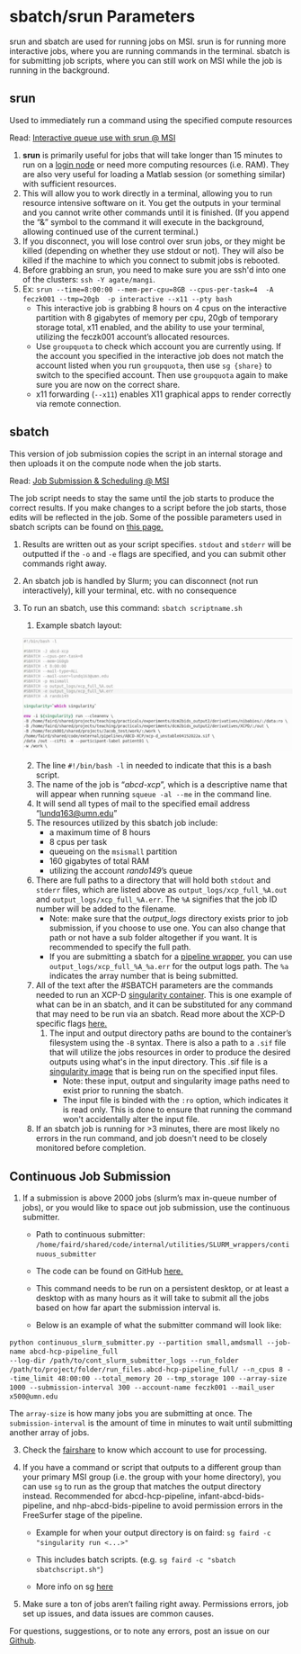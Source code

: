 # sbatch/srun Parameters 

srun and sbatch are used for running jobs on MSI. srun is for running more interactive jobs, where you are running commands in the terminal. sbatch is for submitting job scripts, where you can still work on MSI while the job is running in the background. 

## srun

Used to immediately run a command using the specified compute resources

Read: [Interactive queue use with srun @ MSI](https://www.msi.umn.edu/content/interactive-queue-use-srun)

1. **srun** is primarily useful for jobs that will take longer than 15 minutes to run on a [login node](partitions.md#nodes) or need more computing resources (i.e. RAM). They are also very useful for loading a Matlab session (or something similar) with sufficient resources. 
2. This will allow you to work directly in a terminal, allowing you to run resource intensive software on it. You get the outputs in your terminal and you cannot write other commands until it is finished. (If you append the “&” symbol to the command it will execute in the background, allowing continued use of the current terminal.)
3. If you disconnect, you will lose control over srun jobs, or they might be killed (depending on whether they use stdout or not). They will also be killed if the machine to which you connect to submit jobs is rebooted.  
4. Before grabbing an srun, you need to make sure you are ssh'd into one of the clusters: `ssh -Y agate/mangi`.
5. Ex: `srun --time=8:00:00 --mem-per-cpu=8GB --cpus-per-task=4  -A feczk001 --tmp=20gb  -p interactive --x11 --pty bash`
    * This interactive job is grabbing 8 hours on 4 cpus on the interactive partition with 8 gigabytes of memory per cpu, 20gb of temporary storage total, x11 enabled, and the ability to use your terminal, utilizing the feczk001 account’s allocated resources.
    * Use `groupquota` to check which account you are currently using. If the account you specified in the interactive job does not match the account listed when you run `groupquota`, then use `sg {share}` to switch to the specified account. Then use `groupquota` again to make sure you are now on the correct share.
    * x11 forwarding (`--x11`) enables X11 graphical apps to render correctly via remote connection.

## sbatch

This version of job submission copies the script in an internal storage and then uploads it on the compute node when the job starts.

Read: [Job Submission & Scheduling @ MSI](https://www.msi.umn.edu/content/job-submission-and-scheduling-slurm)

The job script needs to stay the same until the job starts to produce the correct results. If you make changes to a script before the job starts, those edits will be reflected in the job. Some of the possible parameters used in sbatch scripts can be found on [this page.](slurm.md#job-parameters)

1. Results are written out as your script specifies. `stdout` and `stderr` will be outputted if the `-o` and `-e` flags are specified, and you can submit other commands right away.
2. An sbatch job is handled by Slurm; you can disconnect (not run interactively), kill your terminal, etc. with no consequence
3. To run an sbatch, use this command: `sbatch scriptname.sh`

    1. Example sbatch layout: 

    ![singularity_example](img/singularity_image.png)

    2. The line `#!/bin/bash -l` in needed to indicate that this is a bash script.
    3. The name of the job is “_abcd-xcp_”, which is a descriptive name that will appear when running `squeue -al --me` in the command line. 
    4. It will send all types of mail to the specified email address “lundq163@umn.edu”
    5. The resources utilized by this sbatch job include:
        * a maximum time of 8 hours 
        * 8 cpus per task 
        * queueing on the `msismall` partition 
        * 160 gigabytes of total RAM 
        * utilizing the account _rando149_’s queue
    6. There are full paths to a directory that will hold both `stdout` and `stderr` files, which are listed above as `output_logs/xcp_full_%A.out` and `output_logs/xcp_full_%A.err`. The `%A` signifies that the job ID number will be added to the filename.
        * Note: make sure that the _output_logs_ directory exists prior to job submission, if you choose to use one. You can also change that path or not have a sub folder altogether if you want. It is recommended to specify the full path.
        * If you are submitting a sbatch for a [pipeline wrapper](wrappers.md), you can use `output_logs/xcp_full_%A_%a.err` for the output logs path. The `%a` indicates the array number that is being submitted.
    7. All of the text after the #SBATCH parameters are the commands needed to run an XCP-D [singularity container](containers.md). This is one example of what can be in an sbatch, and it can be substituted for any command that may need to be run via an sbatch. Read more about the XCP-D specific flags [here.](https://xcp-d.readthedocs.io/en/latest/usage.html)
        1. The input and output directory paths are bound to the container’s filesystem using the `-B` syntax. There is also a path to a `.sif` file that will utilize the jobs resources in order to produce the desired outputs using what's in the input directory. This .sif file is a [singularity image](containers.md) that is being run on the specified input files.   
            * Note: these input, output and singularity image paths need to exist prior to running the sbatch. 
            * The input file is binded with the `:ro` option, which indicates it is read only. This is done to ensure that running the command won't accidentally alter the input file. 
    8. If an sbatch job is running for >3 minutes, there are most likely no errors in the run command, and job doesn't need to be closely monitored before completion.

## Continuous Job Submission
 
1. If a submission is above 2000 jobs (slurm’s max in-queue number of jobs), or you would like to space out job submission, use the continuous submitter.

    * Path to continuous submitter: `/home/faird/shared/code/internal/utilities/SLURM_wrappers/continuous_submitter`

    * The code can be found on GitHub [here.](https://github.com/DCAN-Labs/SLURM_wrappers/tree/main/continuous_submitter)

    * This command needs to be run on a persistent desktop, or at least a desktop with as many hours as it will take to submit all the jobs based on how far apart the submission interval is. 

    * Below is an example of what the submitter command will look like:

```
python continuous_slurm_submitter.py --partition small,amdsmall --job-name abcd-hcp-pipeline_full 
--log-dir /path/to/cont_slurm_submitter_logs --run_folder /path/to/project/folder/run_files.abcd-hcp-pipeline_full/ --n_cpus 8 --time_limit 48:00:00 --total_memory 20 --tmp_storage 100 --array-size 1000 --submission-interval 300 --account-name feczk001 --mail_user x500@umn.edu
```

The `array-size` is how many jobs you are submitting at once. The `submission-interval` is the amount of time in minutes to wait until submitting another array of jobs. 

3. Check the [fairshare](fairshare.md) to know which account to use for processing.
4. If you have a command or script that outputs to a different group than your primary MSI group (i.e. the group with your home directory), you can use `sg` to run as the group that matches the output directory instead. Recommended for abcd-hcp-pipeline, infant-abcd-bids-pipeline, and nhp-abcd-bids-pipeline to avoid permission errors in the FreeSurfer stage of the pipeline.

    * Example for when your output directory is on faird: `sg faird -c "singularity run <...>"`

    * This includes batch scripts. (e.g. `sg faird -c "sbatch sbatchscript.sh"`)

    * More info on sg [here](https://linux.die.net/man/1/sg)

5. Make sure a ton of jobs aren’t failing right away. Permissions errors, job set up issues, and data issues are common causes.


For questions, suggestions, or to note any errors, post an issue on our [Github](https://github.com/DCAN-Labs/cdni-brain/issues).